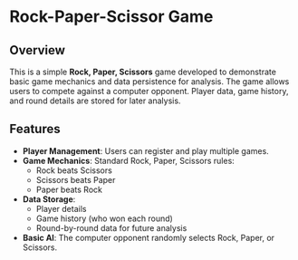 Rock-Paper-Scissor Game
=========================

## Overview
This is a simple **Rock, Paper, Scissors** game developed to demonstrate basic game mechanics and data persistence for analysis. The game allows users to compete against a computer opponent. Player data, game history, and round details are stored for later analysis.

## Features
- **Player Management**: Users can register and play multiple games.
- **Game Mechanics**: Standard Rock, Paper, Scissors rules:
  - Rock beats Scissors
  - Scissors beats Paper
  - Paper beats Rock
- **Data Storage**: 
  - Player details
  - Game history (who won each round)
  - Round-by-round data for future analysis
- **Basic AI**: The computer opponent randomly selects Rock, Paper, or Scissors.